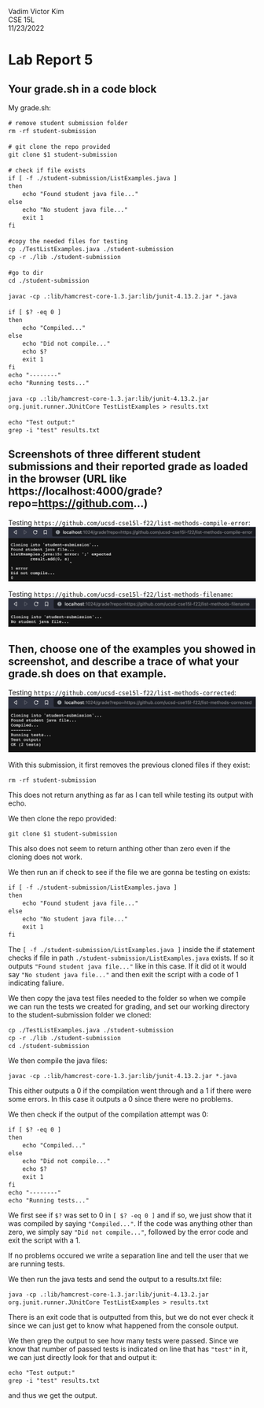 
Vadim Victor Kim  
CSE 15L  
11/23/2022

# Lab Report 5

## **Your grade.sh in a code block**
My grade.sh:
```
# remove student submission folder
rm -rf student-submission

# git clone the repo provided
git clone $1 student-submission

# check if file exists
if [ -f ./student-submission/ListExamples.java ]
then
    echo "Found student java file..."
else
    echo "No student java file..."
    exit 1
fi

#copy the needed files for testing
cp ./TestListExamples.java ./student-submission
cp -r ./lib ./student-submission

#go to dir
cd ./student-submission

javac -cp .:lib/hamcrest-core-1.3.jar:lib/junit-4.13.2.jar *.java

if [ $? -eq 0 ]
then
    echo "Compiled..."
else
    echo "Did not compile..."
    echo $?
    exit 1
fi
echo "--------"
echo "Running tests..."

java -cp .:lib/hamcrest-core-1.3.jar:lib/junit-4.13.2.jar org.junit.runner.JUnitCore TestListExamples > results.txt

echo "Test output:"
grep -i "test" results.txt
```

## **Screenshots of three different student submissions and their reported grade as loaded in the browser (URL like https://localhost:4000/grade?repo=https://github.com...)**

Testing `https://github.com/ucsd-cse15l-f22/list-methods-compile-error`:
![Alt text](Screen%20Shot%202022-11-27%20at%207.26.51%20PM.png)

Testing `https://github.com/ucsd-cse15l-f22/list-methods-filename`:
![Alt text](Screen%20Shot%202022-11-27%20at%207.27.29%20PM.png)

## **Then, choose one of the examples you showed in screenshot, and describe a trace of what your grade.sh does on that example.**

Testing `https://github.com/ucsd-cse15l-f22/list-methods-corrected`:
![Alt text](Screen%20Shot%202022-11-27%20at%207.25.44%20PM.png)

With this submission, it first removes the previous cloned files if they exist:
```
rm -rf student-submission
```
This does not return anything as far as I can tell while testing its output with echo.

We then clone the repo provided:
```
git clone $1 student-submission
```

This also does not seem to return anthing other than zero even if the cloning does not work.

We then run an if check to see if the file we are gonna be testing on exists:
```
if [ -f ./student-submission/ListExamples.java ]
then
    echo "Found student java file..."
else
    echo "No student java file..."
    exit 1
fi
```
The `[ -f ./student-submission/ListExamples.java ]` inside the if statement checks if file in path `./student-submission/ListExamples.java` exists. If so it outputs `"Found student java file..."` like in this case. If it did ot it would say `"No student java file..."` and then exit the script with a code of 1 indicating faliure.

We then copy the java test files needed to the folder so when we compile we can run the tests we created for grading, and set our working directory to the student-submission folder we cloned:
```
cp ./TestListExamples.java ./student-submission
cp -r ./lib ./student-submission
cd ./student-submission
```

We then compile the java files:
```
javac -cp .:lib/hamcrest-core-1.3.jar:lib/junit-4.13.2.jar *.java
```
This either outputs a 0 if the compilation went through and a 1 if there were some errors.
In this case it outputs a 0 since there were no problems.

We then check if the output of the compilation attempt was 0:
```
if [ $? -eq 0 ]
then
    echo "Compiled..."
else
    echo "Did not compile..."
    echo $?
    exit 1
fi
echo "--------"
echo "Running tests..."
```

We first see if `$?` was set to 0 in `[ $? -eq 0 ]` and if so, we just show that it was compiled by saying `"Compiled..."`. If the code was anything other than zero, we simply say `"Did not compile..."`, followed by the error code and exit the script with a 1.

If no problems occured we write a separation line and tell the user that we are running tests.

We then run the java tests and send the output to a results.txt file:
```
java -cp .:lib/hamcrest-core-1.3.jar:lib/junit-4.13.2.jar org.junit.runner.JUnitCore TestListExamples > results.txt
```

There is an exit code that is outputted from this, but we do not ever check it since we can just get to know what happened from the console output.

We then grep the output to see how many tests were passed. Since we know that number of passed tests is indicated on line that has `"test"` in it, we can just directly look for that and output it:
```
echo "Test output:"
grep -i "test" results.txt
```

and thus we get the output.